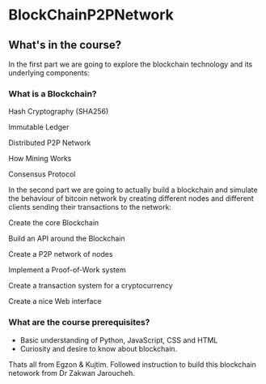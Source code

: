 # BlockChainP2PNetwork

## What's in the course? ##

In the first part we are going to explore the blockchain technology and its underlying components:

### What is a Blockchain? ###
Hash Cryptography (SHA256)

Immutable Ledger

Distributed P2P Network

How Mining Works

Consensus Protocol


In the second part we are going to actually build a blockchain and simulate the behaviour of bitcoin network by creating different nodes and different clients sending their transactions to the network:

Create the core Blockchain

Build an API around the Blockchain

Create a P2P network of nodes

Implement a Proof-of-Work system

Create a transaction system for a cryptocurrency

Create a nice Web interface

### What are the course prerequisites? ###
- Basic understanding of Python, JavaScript, CSS and HTML
- Curiosity and desire to know about blockchain.

Thats all from Egzon & Kujtim.
Followed instruction to build this blockchain netowork from Dr Zakwan Jaroucheh.
